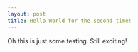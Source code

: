 ```yaml
---
layout: post
title: Hello World for the second time!
---
```


Oh this is just some testing. Still exciting! 
